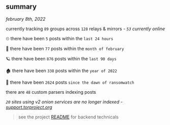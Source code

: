 
## summary
_february 8th, 2022_

currently tracking `89` groups across `128` relays & mirrors - _`53` currently online_

⏲ there have been `5` posts within the `last 24 hours`

🦈 there have been `77` posts within the `month of february`

🪐 there have been `876` posts within the `last 90 days`

🏚 there have been `338` posts within the `year of 2022`

🦕 there have been `2624` posts `since the dawn of ransomwatch`

there are `48` custom parsers indexing posts

_`20` sites using v2 onion services are no longer indexed - [support.torproject.org](https://support.torproject.org/onionservices/v2-deprecation/)_

> see the project [README](https://github.com/thetanz/ransomwatch#ransomwatch--) for backend technicals
